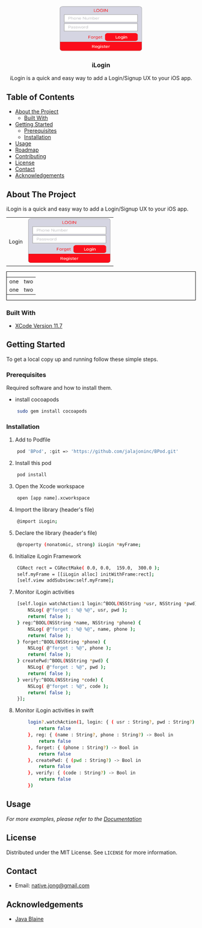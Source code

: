 <!--
*** Thanks for checking out this README Template. If you have a suggestion that would
*** make this better, please fork the repo and create a pull request or simply open
*** an issue with the tag "enhancement".
*** Thanks again! Now go create something AMAZING! :D
***
***
***
*** To avoid retyping too much info. Do a search and replace for the following:
*** github_username, repo_name, twitter_handle, email
-->





<!-- PROJECT SHIELDS -->
<!--
*** I'm using markdown "reference style" links for readability.
*** Reference links are enclosed in brackets [ ] instead of parentheses ( ).
*** See the bottom of this document for the declaration of the reference variables
*** for contributors-url, forks-url, etc. This is an optional, concise syntax you may use.
*** https://www.markdownguide.org/basic-syntax/#reference-style-links
-->

<!-- PROJECT LOGO -->
<br />
<p align="center">
  <a href="https://github.com/github_username/repo_name">
    <img src="/images/login.png" alt="My cool logo" width="220" height="120"/>
  </a>

  <h3 align="center">iLogin</h3>

  <p align="center">
     iLogin is a quick and easy way to add a Login/Signup UX to your iOS app.
  </p>
</p>



<!-- TABLE OF CONTENTS -->
## Table of Contents

* [About the Project](#about-the-project)
  * [Built With](#built-with)
* [Getting Started](#getting-started)
  * [Prerequisites](#prerequisites)
  * [Installation](#installation)
* [Usage](#usage)
* [Roadmap](#roadmap)
* [Contributing](#contributing)
* [License](#license)
* [Contact](#contact)
* [Acknowledgements](#acknowledgements)



<!-- ABOUT THE PROJECT -->
## About The Project

iLogin is a quick and easy way to add a Login/Signup UX to your iOS app.
<table  border="0" >
  <tr>
    <td>Login</td>
    <td><img src="/images/login.png" width=220 height=120></td>
  </tr>
 </table>

<div style="border: 1px solid black">
    <table border="0">
        <tr>
            <td>one</td>
            <td>two</td>
        </tr>
        <tr>
            <td>one</td>
            <td>two</td>
        </tr>
    </table>
</div>

### Built With

* [XCode Version 11.7](#about-the-project) 


<!-- GETTING STARTED -->
## Getting Started

To get a local copy up and running follow these simple steps.

### Prerequisites

Required software and how to install them.
* install cocoapods
```sh
    sudo gem install cocoapods 
```

### Installation

1. Add to Podfile
```sh
    pod 'BPod', :git => 'https://github.com/jalajoninc/BPod.git'
```
2. Install this pod
```sh
    pod install 
```

3. Open the Xcode workspace
```sh
    open [app name].xcworkspace 
```

4. Import the library (header's file)
```sh
    @import iLogin;
```

5. Declare the library (header's file)
```sh
    @property (nonatomic, strong) iLogin *myFrame;
```

6. Initialize iLogin Framework
```sh
    CGRect rect = CGRectMake( 0.0, 0.0,  159.0,  300.0 );
    self.myFrame = [[iLogin alloc] initWithFrame:rect];
    [self.view addSubview:self.myFrame];
```

7. Monitor iLogin activities
```sh
    [self.login watchAction:1 login:^BOOL(NSString *usr, NSString *pwd) {
        NSLog( @"forget : %@ %@", usr, pwd );
        return( false );
    } reg:^BOOL(NSString *name, NSString *phone) {
        NSLog( @"forget : %@ %@", name, phone );
        return( false );
    } forget:^BOOL(NSString *phone) {
        NSLog( @"forget : %@", phone );
        return( false );
    } createPwd:^BOOL(NSString *pwd) {
        NSLog( @"forget : %@", pwd );
        return( false );
    } verify:^BOOL(NSString *code) {
        NSLog( @"forget : %@", code );
        return( false );
    }];
```

8. Monitor iLogin activities in swift
```sh
        login?.watchAction(1, login: { ( usr : String?, pwd : String?) -> Bool in
            return false
        }, reg: { (name : String?, phone : String?) -> Bool in
            return false
        }, forget: { (phone : String?) -> Bool in
            return false
        }, createPwd: { (pwd : String?) -> Bool in
            return false
        }, verify: { (code : String?) -> Bool in
            return false
        })
```



<!-- USAGE EXAMPLES -->
## Usage

_For more examples, please refer to the [Documentation](https://example.com)_



<!-- LICENSE -->
## License

Distributed under the MIT License. See `LICENSE` for more information.



<!-- CONTACT -->
## Contact
* Email: [native.jong@gmail.com]()

<!-- ACKNOWLEDGEMENTS -->
## Acknowledgements
* [Java Blaine]()

<!-- MARKDOWN LINKS & IMAGES -->
<!-- https://www.markdownguide.org/basic-syntax/#reference-style-links -->
[contributors-shield]: https://img.shields.io/github/contributors/github_username/repo.svg?style=flat-square
[contributors-url]: https://github.com/github_username/repo/graphs/contributors
[forks-shield]: https://img.shields.io/github/forks/github_username/repo.svg?style=flat-square
[forks-url]: https://github.com/github_username/repo/network/members
[stars-shield]: https://img.shields.io/github/stars/github_username/repo.svg?style=flat-square
[stars-url]: https://github.com/github_username/repo/stargazers
[issues-shield]: https://img.shields.io/github/issues/github_username/repo.svg?style=flat-square
[issues-url]: https://github.com/github_username/repo/issues
[license-shield]: https://img.shields.io/github/license/github_username/repo.svg?style=flat-square
[license-url]: https://github.com/github_username/repo/blob/master/LICENSE.txt
[linkedin-shield]: https://img.shields.io/badge/-LinkedIn-black.svg?style=flat-square&logo=linkedin&colorB=555
[linkedin-url]: https://linkedin.com/in/github_username
[product-screenshot]: images/screenshot.png